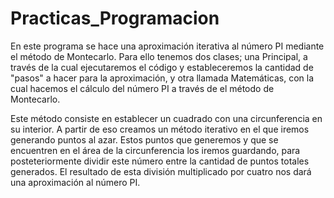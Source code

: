 # Practicas_Programacion

En este programa se hace una aproximación iterativa al número PI mediante el 
método de Montecarlo. Para ello tenemos dos clases; una Principal, a través de 
la cual ejecutaremos el código y estableceremos la cantidad de "pasos" a hacer
para la aproximación, y otra llamada Matemáticas, con la cual hacemos el cálculo 
del número PI a través de el método de Montecarlo. 

Este método consiste en establecer un cuadrado con una circunferencia en su 
interior. A partir de eso creamos un método iterativo en el que iremos generando
puntos al azar. Estos puntos que generemos y que se encuentren en el área de la 
circunferencia los iremos guardando, para posteteriormente dividir este número
entre la cantidad de puntos totales generados. El resultado de esta división 
multiplicado por cuatro nos dará una aproximación al número PI.
